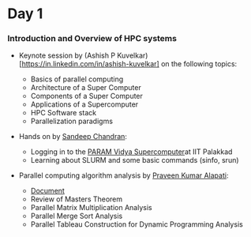 
# Day 1

### Introduction and Overview of HPC systems

- Keynote session by (Ashish P Kuvelkar)[https://in.linkedin.com/in/ashish-kuvelkar] on the following topics:
    - Basics of parallel computing
    - Architecture of a Super Computer
    - Components of a Super Computer
    - Applications of a Supercomputer
    - HPC Software stack
    - Parallelization paradigms

- Hands on by [Sandeep Chandran](https://iitpkd.ac.in/people/sandeepchandran):
    - Logging in to the [PARAM Vidya Supercomputer](../resources/PARAMVidyaUserGuide19-08-2022.pdf)at IIT Palakkad
    - Learning about SLURM and some basic commands (sinfo, srun)

- Parallel computing algorithm analysis by [Praveen Kumar Alapati](https://mahindrauniversity.edu.in/faculty/dr-praveen-kumar-alapati/):
    - [Document](../resources/ParallelProgram_Analysis.pdf)
    - Review of Masters Theorem
    - Parallel Matrix Multiplication Analysis
    - Parallel Merge Sort Analysis
    - Parallel Tableau Construction for Dynamic Programming Analysis
    



